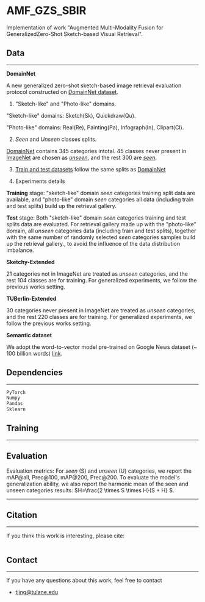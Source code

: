 # AMF_GZS_SBIR
Implementation of work "Augmented Multi-Modality Fusion for GeneralizedZero-Shot Sketch-based Visual Retrieval". 



## Data
---
**DomainNet**

A new generalized zero-shot sketch-based image retrieval evaluation protocol constructed on [DomainNet dataset](http://ai.bu.edu/M3SDA/).

1. "Sketch-like" and "Photo-like" domains.

"Sketch-like" domains: Sketch(Sk), Quickdraw(Qu).

"Photo-like" domains: Real(Re), Painting(Pa), Infograph(In), Clipart(Cl).

2. *Seen* and *Unseen* classes splits.

[DomainNet](http://ai.bu.edu/M3SDA/) contains 345 categories intotal. 45 classes never present in [ImageNet](https://www.image-net.org/) are chosen as [*unseen*](/data/DomainNet/domainnet_test_classes.txt), and the rest 300 are [*seen*](/data/DomainNet/domainnet_train_classes.txt). 

3. [Train and test datasets](/data/DomainNet/train_test_splits) follow the same splits as [DomainNet](http://ai.bu.edu/M3SDA/)


4. Experiments details

**Training** stage: "sketch-like" domain *seen* categories training split data are available, and "photo-like" domain *seen* categories all data (including train and test splits) build up the retrieval gallery.

**Test** stage: Both "sketch-like" domain *seen* categories training and test splits data are evaluated. For retrieval gallery made up with the "photo-like" domain, all *unseen* categories data (including train and test splits), together with the same number of randomly selected *seen* categories samples build up the retrieval gallery., to avoid the influence of the data distribution imbalance.

**Sketchy-Extended**

21 categories not in ImageNet are treated as *unseen* categories, and the rest 104 classes are for training. For generalized experiments, we follow the previous works setting.

**TUBerlin-Extended**

30 categories never present in ImageNet are treated as *unseen* categories, and the rest 220 classes are for training. For generalized experiments, we follow the previous works setting.

**Semantic dataset**

We adopt the word-to-vector model pre-trained on Google News dataset (~ 100 billion words) [link](https://arxiv.org/pdf/1301.3781.pdf).

## Dependencies
---
```python
PyTorch
Numpy
Pandas
Sklearn
```

## Training
---

## Evaluation

Evaluation metrics: For *seen* (S) and *unseen* (U) categories, we report the mAP@all, Prec@100, mAP@200, Prec@200. To evaluate the model's generalization ability, we also report the harmonic mean of the seen and unseen categories results: $H=\frac{2 \times S \times H}{S + H} $.



---


## Citation
---
If you think this work is interesting, please cite:
```

```

## Contact
---
If you have any questions about this work, feel free to contact
- tjing@tulane.edu
